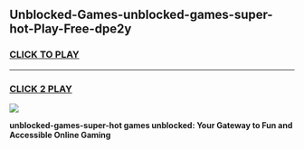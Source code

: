 
## Unblocked-Games-unblocked-games-super-hot-Play-Free-dpe2y
<h3>
<a href="https://premium76.site?title=unblocked-games-super-hot&ref=09A">CLICK TO PLAY</a></h3>
<hr>

<h3>
<a href="https://premium76.site?title=unblocked-games-super-hot&ref=09A">CLICK 2 PLAY</a>
  
</h3>

<a href="https://premium76.site?title=unblocked-games-super-hot&ref=09A"><img src="https://clearcache.store/games.png"></a>


**unblocked-games-super-hot games unblocked: Your Gateway to Fun and Accessible Online Gaming**
